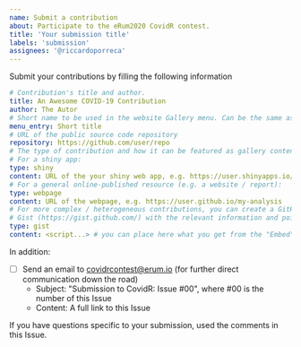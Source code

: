 ```yaml
---
name: Submit a contribution
about: Participate to the eRum2020 CovidR contest.
title: 'Your submission title'
labels: 'submission'
assignees: '@riccardoporreca'
---
```


Submit your contributions by filling the following information

``` yaml
# Contribution's title and author.
title: An Awesome COVID-19 Contribution
author: The Autor
# Short name to be used in the website Gallery menu. Can be the same as title.
menu_entry: Short title
# URL of the public source code repository
repository: https://github.com/user/repo
# The type of contribution and how it can be featured as gallery content. Pick one type.
# For a shiny app:
type: shiny
content: URL of the your shiny web app, e.g. https://user.shinyapps.io/my-app
# For a general online-published resource (e.g. a website / report):
type: webpage
content: URL of the webpage, e.g. https://user.github.io/my-analysis
# For more complex / heterogeneous contributions, you can create a GitHub
# Gist (https://gist.github.com/) with the relevant information and pointers
type: gist
content: <script...> # you can place here what you get from the "Embed" button
```

In addition:

- [ ] Send an email to covidrcontest@erum.io (for further direct communication down the road)
     - Subject: "Submission to CovidR: Issue #00", where #00 is the number of this Issue
     - Content: A full link to this Issue
     
If you have questions specific to your submission, used the comments in this Issue.
